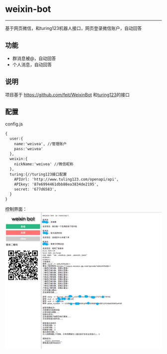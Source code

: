 # weixin-bot
***
基于网页微信，和turing123机器人接口，网页登录微信账户，自动回答

## 功能
- 群消息被@，自动回答
- 个人消息，自动回答

## 说明

项目基于 https://github.com/feit/WeixinBot   和[turing123](http://www.tuling123.com/)的接口  

## 配置
config.js
```
{
  user:{
    name:'weivea', //管理账户
    pass:'weivea'
  },
  weixin:{
    nickName:'weivea' //微信昵称
  },
  turing:{//turing123接口配置
    APIUrl: 'http://www.tuling123.com/openapi/api',
    APIkey: '87e6994461dbb88ea3834de2195',
    secret: '677d6583',
  }
}
```

控制界面：
![界面](./jiemian.jpeg)

